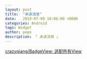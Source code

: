 ```yaml
---
layout: post
title:  "未读消息"
date:   2019-07-09 10:06:00 +0800
categories: Android
tags: Widget
author: pepe
description: 『 未读消息 』
---
```


[crazyqiang/BadgeView: 适配所有View](
https://github.com/crazyqiang/BadgeView)


























